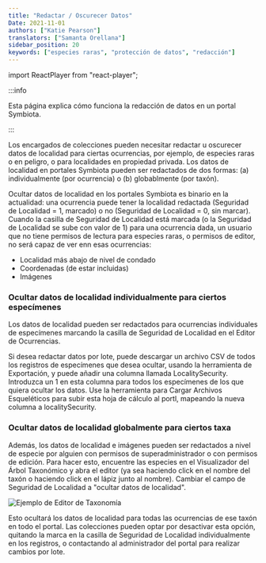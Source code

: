 ```yaml
---
title: "Redactar / Oscurecer Datos"
Date: 2021-11-01
authors: ["Katie Pearson"]
translators: ["Samanta Orellana"]
sidebar_position: 20
keywords: ["especies raras", "protección de datos", "redacción"]
---
```


import ReactPlayer from "react-player";

:::info

Esta página explica cómo funciona la redacción de datos en un portal Symbiota.

:::

Los encargados de colecciones pueden necesitar redactar u oscurecer datos de localidad para ciertas ocurrencias, por ejemplo, de especies raras o en peligro, o para localidades en propiedad privada. Los datos de localidad en portales Symbiota pueden ser redactados de dos formas: (a) individualmente (por ocurrencia) o (b) globablmente (por taxón).

Ocultar datos de localidad en los portales Symbiota es binario en la actualidad: una ocurrencia puede tener la localidad redactada (Seguridad de Localidad = 1, marcado) o no (Seguridad de Localidad = 0, sin marcar). Cuando la casilla de Seguridad de Localidad está marcada (o la Seguridad de Localidad se sube con valor de 1) para una ocurrencia dada, un usuario que no tiene permisos de lectura para especies raras, o permisos de editor, no será capaz de ver enn esas ocurrencias:

- Localidad más abajo de nivel de condado
- Coordenadas (de estar incluidas)
- Imágenes

### Ocultar datos de localidad individualmente para ciertos especímenes

Los datos de localidad pueden ser redactados para ocurrencias individuales de especímenes marcando la casilla de Seguridad de Localidad en el Editor de Ocurrencias.

Si desea redactar datos por lote, puede descargar un archivo CSV de todos los registros de especímenes que desea ocultar, usando la herramienta de Exportación, y puede añadir una columna llamada LocalitySecurity. Introduzca un 1 en esta columna para todos los especímenes de los que quiera ocultar los datos. Use la herramienta para Cargar Archivos Esqueléticos para subir esta hoja de cálculo al portl, mapeando la nueva columna a localitySecurity.

### Ocultar datos de localidad globalmente para ciertos taxa

Además, los datos de localidad e imágenes pueden ser redactados a nivel de especie por alguien con permisos de superadministrador o con permisos de edición. Para hacer esto, encuentre las especies en el Visualizador del Árbol Taxonómico y abra el editor (ya sea haciendo click en el nombre del taxón o haciendo click en el lápiz junto al nombre). Cambiar el campo de Seguridad de Localidad a "ocultar datos de localidad".

![Ejemplo de Editor de Taxonomía](/img/taxoneditorexample.png)

Esto ocultará los datos de localidad para todas las ocurrencias de ese taxón en todo el portal. Las colecciones pueden optar por desactivar esta opción, quitando la marca en la casilla de Seguridad de Localidad individualmente en los registros, o contactando al administrador del portal para realizar cambios por lote.

<ReactPlayer
  playing={false}
  controls
  url="https://vimeo.com/584160186"
/>
